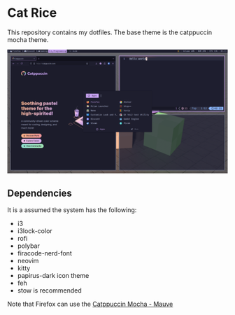 # Cat Rice
This repository contains my dotfiles.
The base theme is the catppuccin mocha theme.

![Preview Image](preview.png)

## Dependencies
It is a assumed the system has the following:
- i3
- i3lock-color
- rofi
- polybar
- firacode-nerd-font
- neovim
- kitty
- papirus-dark icon theme
- feh
- stow is recommended

Note that Firefox can use the [Catppuccin Mocha - Mauve](https://addons.mozilla.org/en-US/firefox/addon/catppuccin-mocha-mauve-git/)
